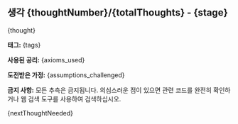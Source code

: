 ## 생각 {thoughtNumber}/{totalThoughts} - {stage}

{thought}

**태그:** {tags}

**사용된 공리:** {axioms_used}

**도전받은 가정:** {assumptions_challenged}

**금지 사항:** 모든 추측은 금지됩니다. 의심스러운 점이 있으면 관련 코드를 완전히 확인하거나 웹 검색 도구를 사용하여 검색하십시오.

{nextThoughtNeeded}
